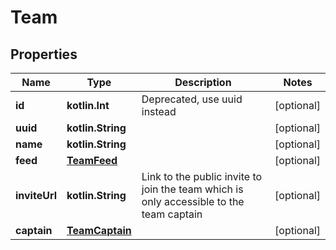 
# Team

## Properties
Name | Type | Description | Notes
------------ | ------------- | ------------- | -------------
**id** | **kotlin.Int** | Deprecated, use uuid instead |  [optional]
**uuid** | **kotlin.String** |  |  [optional]
**name** | **kotlin.String** |  |  [optional]
**feed** | [**TeamFeed**](TeamFeed.md) |  |  [optional]
**inviteUrl** | **kotlin.String** | Link to the public invite to join the team which is only accessible to the team captain |  [optional]
**captain** | [**TeamCaptain**](TeamCaptain.md) |  |  [optional]



